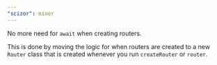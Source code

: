 ```yaml
---
"scizor": minor
---
```


No more need for `await` when creating routers.

This is done by moving the logic for when routers are created to a new `Router` class that is created whenever you run `createRouter` or `router`.
